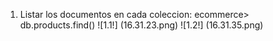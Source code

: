 1. Listar los documentos en cada coleccion:
   ecommerce> db.products.find()
   ![1.1!] (16.31.23.png)
   ![1.2!] (16.31.35.png)
